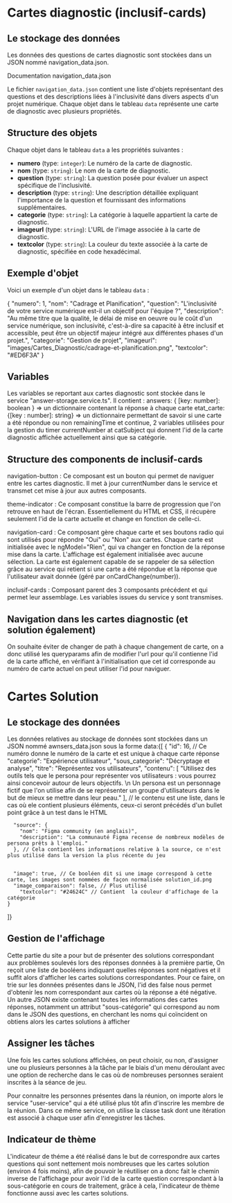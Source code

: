 # Cartes diagnostic (inclusif-cards)

## Le stockage des données

Les données des questions de cartes diagnostic sont stockées dans un JSON nommé  navigation_data.json.

Documentation navigation_data.json

Le fichier `navigation_data.json` contient une liste d'objets représentant des questions et des descriptions liées à l'inclusivité dans divers aspects d'un projet numérique. Chaque objet dans le tableau `data` représente une carte de diagnostic avec plusieurs propriétés.

## Structure des objets

Chaque objet dans le tableau `data` a les propriétés suivantes :

- **numero** (type: `integer`): Le numéro de la carte de diagnostic.
- **nom** (type: `string`): Le nom de la carte de diagnostic.
- **question** (type: `string`): La question posée pour évaluer un aspect spécifique de l'inclusivité.
- **description** (type: `string`): Une description détaillée expliquant l'importance de la question et fournissant des informations supplémentaires.
- **categorie** (type: `string`): La catégorie à laquelle appartient la carte de diagnostic.
- **imageurl** (type: `string`): L'URL de l'image associée à la carte de diagnostic.
- **textcolor** (type: `string`): La couleur du texte associée à la carte de diagnostic, spécifiée en code hexadécimal.

## Exemple d'objet

Voici un exemple d'un objet dans le tableau `data` :

{
    "numero": 1,
    "nom": "Cadrage et Planification",
    "question": "L'inclusivité de votre service numérique est-il un objectif pour l'équipe ?",
    "description": "Au même titre que la qualité, le délai de mise en oeuvre ou le coût d'un service numérique, son inclusivité, c'est-à-dire sa capacité à être inclusif et accessible, peut être un objectif majeur intégré aux différentes phases d'un projet.",
    "categorie": "Gestion de projet",
    "imageurl": "images/Cartes_Diagnostic/cadrage-et-planification.png",
    "textcolor": "#ED6F3A"
}


## Variables

Les variables se reportant aux cartes diagnostic sont stockée dans le service "answer-storage.service.ts".
Il contient : 
answers: { [key: number]: boolean } => un dictionnaire contenant la réponse à chaque carte
etat_carte: {[key : number]: string} => un dictionnaire permettant de savoir si une carte a été répondue ou non
remainingTime et continue, 2 variables utilisées pour la gestion du timer
currentNumber at catSubject qui donnent l'id de la carte diagnostic affichée actuellement ainsi que sa catégorie.

## Structure des components de inclusif-cards

navigation-button : Ce composant est un bouton qui permet de naviguer entre les cartes diagnostic. Il met à jour currentNumber dans le service et transmet cet mise à jour aux autres composants.

theme-indicator : Ce composant constitue la barre de progression que l'on retrouve en haut de l'écran. Essentiellement du HTML et CSS, il récupère seulement l'id de la carte actuelle et change en fonction de celle-ci.

navigation-card : Ce composant gère chaque carte et ses boutons radio qui sont utilisés pour répondre "Oui" ou "Non" aux cartes. Chaque carte est initialisée avec le ngModel="Rien", qui va changer en fonction de la réponse mise dans la carte. L'affichage est également initialisée avec aucune sélection. La carte est également capable de se rappeler de sa sélection grâce au service qui retient si une carte a été répondue et la réponse que l'utilisateur avait donnée (géré par onCardChange(number)).

inclusif-cards : Composant parent des 3 composants précédent et qui permet leur assemblage. Les variables issues du service y sont transmises.

## Navigation dans les cartes diagnostic (et solution également)

On souhaite éviter de changer de path à chaque changement de carte, on a donc utilisé les queryparams afin de modifier l'url pour qu'il contienne l'id de la carte affiché, en vérifiant à l'initialisation que cet id corresponde au numéro de carte actuel on peut utiliser l'id pour naviguer.

# Cartes Solution

## Le stockage des données

Les données relatives au stockage de données sont stockées dans un JSON nommé awnsers_data.json sous la forme data:{[
    {
      "id": 16, // Ce numéro donne le numéro de la carte et est unique à chaque carte réponse
      "categorie": "Expérience utilisateur",
      "sous_categorie": "Décryptage et analyse",
      "titre": "Représentez vos utilisateurs",
      "contenu": [
        "Utilisez des outils tels que le persona pour représenter vos utilisateurs : vous pourrez ainsi concevoir autour de leurs objectifs. \n Un persona est un personnage fictif que l'on utilise afin de se représenter un groupe d'utilisateurs dans le but de mieux se mettre dans leur peau."
      ], // le contenu est une liste, dans le cas où ele contient plusieurs éléments, ceux-ci seront précédés d'un bullet point grâce à un test dans le HTML

      "source": {
        "nom": "Figma community (en anglais)",
        "description": "La communauté Figma recense de nombreux modèles de persona prêts à l'emploi."
      }, // Cela contient les informations relative à la source, ce n'est plus utilisé dans la version la plus récente du jeu


      "image": true, // Ce booléen dit si une image correspond à cette carte, les images sont nommées de façon normalisée solution_id.png
      "image_comparaison": false, // Plus utilisé
        "textcolor": "#24624C" // Contient  la couleur d'affichage de la catégorie
    }
]}


## Gestion de l'affichage

Cette partie du site a pour but de présenter des solutions correspondant aux problèmes soulevés lors des réponses données à la première partie, On reçoit une liste de booléens indiquant quelles réponses sont négatives et il suffit alors d'afficher les cartes solutions correspondantes. Pour ce faire, on trie sur les données présentes dans le JSON, l'id des false nous permet d'obtenir les nom correspondant aux cartes où la réponse a été négative. Un autre JSON existe contenant toutes les informations des cartes réponses, notamment un attribut "sous-catégorie" qui correspond au nom dans le JSON des questions, en cherchant les noms qui coïncident on obtiens alors les cartes solutions à afficher

## Assigner les tâches

Une fois les cartes solutions affichées, on peut choisir, ou non, d'assigner une ou plusieurs personnes à la tâche par le biais d'un menu déroulant avec une option de recherche dans le cas où de nombreuses personnes seraient inscrites à la séance de jeu.

Pour connaitre les personnes présentes dans la réunion, on importe alors le service "user-service" qui a été utilisé plus tôt afin d'inscrire les membre de la réunion. Dans ce même service, on utilise la classe task dont une itération est associé à chaque user afin d'enregistrer les tâches.

## Indicateur de thème

L'indicateur de théme a été réalisé dans le but de correspondre aux cartes questions qui sont nettement mois nombreuses que les cartes solution (environ 4 fois moins), afin de pouvoir le réutiliser on a donc fait le chemin inverse de l'affichage pour avoir l'id de la carte question correspondant à la sous-catégorie en cours de traitement, grâce à cela, l'indicateur de thème fonctionne aussi avec les cartes solutions.
